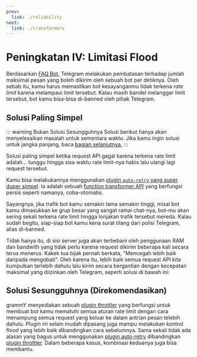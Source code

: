 ```yaml
---
prev:
  link: ./reliability
next:
  link: ./transformers
---
```


# Peningkatan IV: Limitasi Flood

Berdasarkan [FAQ Bot](https://core.telegram.org/bots/faq#my-bot-is-hitting-limits-how-do-i-avoid-this), Telegram melakukan pembatasan terhadap jumlah maksimal pesan yang boleh dikirim oleh sebuah bot per detiknya.
Oleh sebab itu, kamu harus memastikan bot kesayanganmu tidak terkena _rate limit_ karena melampaui limit tersebut.
Kalau masih bandel melanggar limit tersebut, bot kamu bisa-bisa di-banned oleh pihak Telegram.

## Solusi Paling Simpel

::: warning Bukan Solusi Sesungguhnya
Solusi berikut hanya akan menyelesaikan masalah untuk sementara waktu.
Jika kamu ingin solusi untuk jangka panjang, baca [bagian selanjutnya.](#solusi-sesungguhnya-direkomendasikan)
:::

Solusi paling simpel ketika request API gagal karena terkena rate limit adalah... tunggu hingga sisa waktu rate limit-nya habis lalu ulangi lagi request tersebut.

Kamu bisa melakukannya menggunakan [plugin `auto-retry` yang super duper simpel](../plugins/auto-retry).
Ia adalah sebuah [function transformer API](./transformers) yang berfungsi persis seperti namanya, coba-otomatis.

Sayangnya, jika trafik bot kamu semakin lama semakin tinggi, misal bot kamu dimasukkan ke grup besar yang sangat ramai chat-nya, bot-mu akan sering sekali terkena rate limit hingga lonjakan trafik tersebut mereda.
Kalau sudah begitu, siap-siap bot kamu kena surat tilang dari polisi Telegram, alias di-banned.

Tidak hanya itu, di sisi server juga akan terbebani oleh penggunaan RAM dan bandwith yang tidak perlu karena request dikirim beberapa kali secara terus menerus.
Kakek tua bijak pernah berkata, "Mencegah lebih baik daripada mengobati". Oleh karena itu, lebih baik semua request API kita kumpulkan terlebih dahulu lalu kirim secara bergantian dengan kecepatan maksimal yang diizinkan oleh Telegram, seperti solusi di bawah ini:

## Solusi Sesungguhnya (Direkomendasikan)

grammY menyediakan sebuah [plugin throttler](../plugins/transformer-throttler) yang berfungsi untuk membuat bot kamu mematuhi semua aturan rate limit dengan cara menampung semua request yang keluar ke dalam antrian pesan telebih dahulu.
Plugin ini selain mudah dipasang juga mampu melakukan kontrol flood yang lebih baik dibandingkan cara sebelumnya.
Sama sekali tidak ada alasan yang bagus untuk menggunakan [plugin auto-retry](../plugins/auto-retry) dibandingkan [plugin throttler](../plugins/transformer-throttler).
Dalam beberapa kasus, kombinasi keduanya juga bisa membantu.
